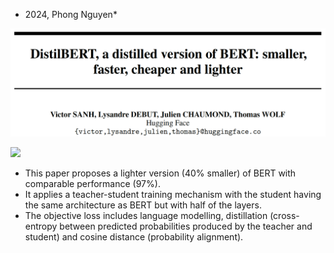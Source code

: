 * 2024, Phong Nguyen*

<div>
<p align="center">
  <img src="figure1.png" style="width:800px"/>
</p>

<a href='https://arxiv.org/abs/1910.01108'><img src='https://img.shields.io/badge/dynamic/json?url=https://api.semanticscholar.org/graph/v1/paper/a54b56af24bb4873ed0163b77df63b92bd018ddc?fields=citationCount&query=citationCount&label=2020&prefix=citation%20'/></a>

- This paper proposes a lighter version (40% smaller) of BERT with comparable performance (97%). 
- It applies a teacher-student training mechanism with the student having the same architecture as BERT but with half of the layers.
- The objective loss includes language modelling, distillation (cross-entropy between predicted probabilities produced by the teacher and student) and cosine distance (probability alignment).
</div>
